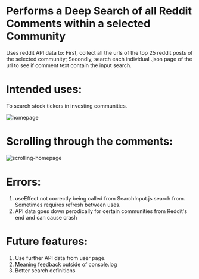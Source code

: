 # Performs a Deep Search of all Reddit Comments within a  selected Community
Uses reddit API data to: First, collect all the urls of the top 25 reddit posts of the selected community; Secondly, search each individual .json page of the url to see if comment text contain the input search.

# Intended uses:
To search stock tickers in investing communities.

![homepage](https://i.imgur.com/pWZTKqo.png)

# Scrolling through the comments:

![scrolling-homepage](https://i.imgur.com/vQQnijN.png)

# Errors:
1. useEffect not correctly being called from SearchInput.js search from. Sometimes requires refresh between uses.
2. API data goes down perodically for certain communities from Reddit's end and can cause crash

# Future features:
1. Use further API data from user page.
2. Meaning feedback outside of console.log
3. Better search definitions